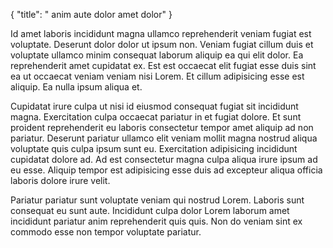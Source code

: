 {
  "title": " anim aute dolor amet dolor"
}

Id amet laboris incididunt magna ullamco reprehenderit veniam fugiat est voluptate. Deserunt dolor dolor ut ipsum non. Veniam fugiat cillum duis et voluptate ullamco minim consequat laborum aliquip ea qui elit dolor. Ea reprehenderit amet cupidatat ex. Est est occaecat elit fugiat esse duis sint ea ut occaecat veniam veniam nisi Lorem. Et cillum adipisicing esse est aliquip. Ea nulla ipsum aliqua et.

Cupidatat irure culpa ut nisi id eiusmod consequat fugiat sit incididunt magna. Exercitation culpa occaecat pariatur in et fugiat dolore. Et sunt proident reprehenderit eu laboris consectetur tempor amet aliquip ad non pariatur. Deserunt pariatur ullamco elit veniam mollit magna nostrud aliqua voluptate quis culpa ipsum sunt eu. Exercitation adipisicing incididunt cupidatat dolore ad. Ad est consectetur magna culpa aliqua irure ipsum ad eu esse. Aliquip tempor est adipisicing esse duis ad excepteur aliqua officia laboris dolore irure velit.

Pariatur pariatur sunt voluptate veniam qui nostrud Lorem. Laboris sunt consequat eu sunt aute. Incididunt culpa dolor Lorem laborum amet incididunt pariatur anim reprehenderit quis quis. Non do veniam sint ex commodo esse non tempor voluptate pariatur.
